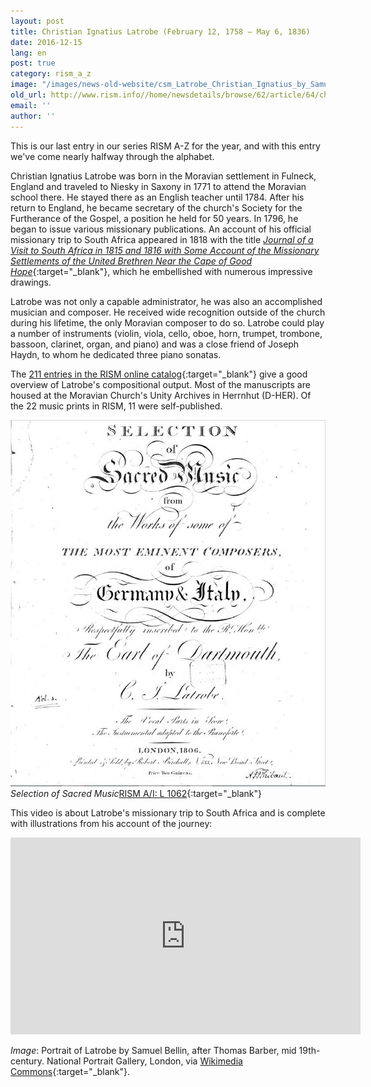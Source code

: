 ```yaml
---
layout: post
title: Christian Ignatius Latrobe (February 12, 1758 – May 6, 1836)
date: 2016-12-15
lang: en
post: true
category: rism_a_z
image: "/images/news-old-website/csm_Latrobe_Christian_Ignatius_by_Samuel_Bellin__after_Thomas_Barber_cropped_225fa7daaa.jpg"
old_url: http://www.rism.info//home/newsdetails/browse/62/article/64/christian-ignatius-latrobe-february-12-1758-may-6-1836.html
email: ''
author: ''
---
```


This is our last entry in our series RISM A-Z for the year, and with this entry we've come nearly halfway through the alphabet.

Christian Ignatius Latrobe was born in the Moravian settlement in Fulneck, England and traveled to Niesky in Saxony in 1771 to attend the Moravian school there. He stayed there as an English teacher until 1784. After his return to England, he became secretary of the church's Society for the Furtherance of the Gospel, a position he held for 50 years. In 1796, he began to issue various missionary publications. An account of his official missionary trip to South Africa appeared in 1818 with the title [_Journal of a Visit to South Africa in 1815 and 1816 with Some Account of the Missionary Settlements of the United Brethren Near the Cape of Good Hope_](https://archive.org/details/journalofvisitto01latr){:target="_blank"}, which he embellished with numerous impressive drawings.

Latrobe was not only a capable administrator, he was also an accomplished musician and composer. He received wide recognition outside of the church during his lifetime, the only Moravian composer to do so. Latrobe could play a number of instruments (violin, viola, cello, oboe, horn, trumpet, trombone, bassoon, clarinet, organ, and piano) and was a close friend of Joseph Haydn, to whom he dedicated three piano sonatas.

The [211 entries in the RISM online catalog](https://opac.rism.info/search?View=rism&author=100611354){:target="_blank"} give a good overview of Latrobe's compositional output. Most of the manuscripts are housed at the Moravian Church's Unity Archives in Herrnhut (D-HER). Of the 22 music prints in RISM, 11 were self-published.

![Music by Latrobe](/resources-old-website/news/Latrobe_Christian_Ignatius-1.JPG)
_Selection of Sacred Music_[RISM A/I: L 1062](https://opac.rism.info/search?id=00000990036847){:target="_blank"}

This video is about Latrobe's missionary trip to South Africa and is complete with illustrations from his account of the journey:

<iframe width="560" height="315" src="https://www.youtube.com/embed/CSwTJHTlqIU" frameborder="0" allowfullscreen></iframe>

_Image_: Portrait of Latrobe by Samuel Bellin, after Thomas Barber, mid 19th-century. National Portrait Gallery, London, via [Wikimedia Commons](https://commons.wikimedia.org/wiki/File:Christian_Ignatius_Latrobe_by_Samuel_Bellin,_after_Thomas_Barber_cropped.jpg){:target="_blank"}.


